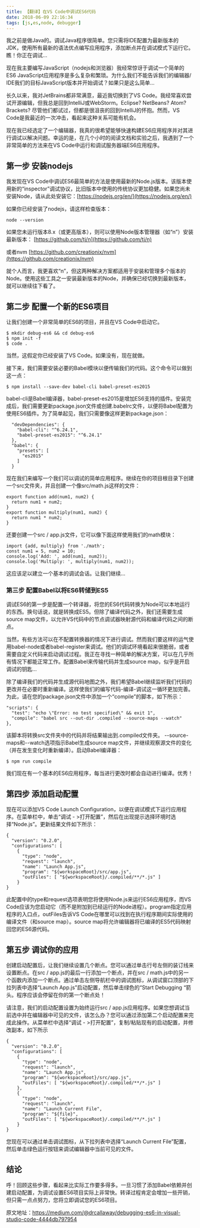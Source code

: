 ```yaml
---
title: 【翻译】在VS Code中调试ES6代码
date: 2018-06-09 22:16:34
tags: [js,es,node, debugger]
---
```


我之前是做Java的。调试Java程序很简单。您只需将IDE配置为最新版本的JDK，使用所有最新的语法优点编写应用程序，添加断点并在调试模式下运行它。瞧！你正在调试...

现在我主要编写JavaScript（nodejs和浏览器）我经常惊讶于调试一个简单的ES6 JavaScript应用程序是多么复杂和繁琐。为什么我们不能告诉我们的编辑器/ IDE我们的目标JavaScript版本并开始调试？如果只是这么简单...

长久以来，我对JetBrains都非常满意，最近我切换到了VS Code。我经常喜欢尝试开源编辑，但我总是回到IntelliJ或WebStorm。Eclipse? NetBeans? Atom? Brackets? 尽管他们都试过，但都是很沮丧的回到IntelliJ的怀抱。然而，VS Code是我最近的一次冲击，看起来这种关系可能有机会。

现在我已经选定了一个编辑器，我真的很希望能够快速构建ES6应用程序并对其进行调试以解决问题。幸运的是，在几个小时的阅读文档和实验之后，我遇到了一个非常简单的方法来在VS Code中运行和调试服务器端ES6应用程序。

## 第一步 安装nodejs

我发现在VS Code中调试ES6最简单的方法是使用最新的Node.js版本。该版本使用新的“inspector”调试协议，比旧版本中使用的传统协议更加稳健。如果您尚未安装Node，请从此处安装它：[https://nodejs.org/en/](https://nodejs.org/en/)

如果你已经安装了nodejs，请这样检查版本：

```
node --version
```

如果您未运行版本8.x（或更高版本），则可以使用Node版本管理器（如“n”）安装最新版本：
[https://github.com/tj/n](https://github.com/tj/n)

或者nvm
[https://github.com/creationix/nvm](https://github.com/creationix/nvm)

就个人而言，我更喜欢“n”，但这两种解决方案都适用于安装和管理多个版本的Node。使用这些工具之一安装最新版本的Node，并确保已经切换到最新版本，就可以继续往下看了。


## 第二步 配置一个新的ES6项目

让我们创建一个非常简单的ES6的项目，并且在VS Code中启动它。

```
$ mkdir debug-es6 && cd debug-es6
$ npm init -f
$ code .
```

当然，这假定你已经安装了VS Code。如果没有，现在就做。

接下来，我们需要安装必要的Babel模块以便传输我们的代码。这个命令可以做到这一点：

```
$ npm install --save-dev babel-cli babel-preset-es2015
```

babel-cli是Babel编译器，babel-preset-es2015是增加ES6支持的插件。安装完成后，我们需要更新package.json文件或创建.babelrc文件，以便将Babel配置为使用ES6插件。为了简单起见，我们只需要像这样更新package.json：

```
  "devDependencies": {
    "babel-cli": "^6.24.1",
    "babel-preset-es2015": "^6.24.1"
  },
  "babel": {
    "presets": [
      "es2015"
    ]
  }
```

现在我们来编写一个我们可以调试的简单应用程序。继续在你的项目根目录下创建一个src文件夹，并且创建一个像src/math.js这样的文件：

```
export function add(num1, num2) {
  return num1 + num2;
}
export function multiply(num1, num2) {
  return num1 * num2;
}
```

还要创建一个src / app.js文件，它可以像下面这样使用我们的math模块：

```
import {add, multiply} from './math';
const num1 = 5, num2 = 10;
console.log('Add: ', add(num1, num2));
console.log('Multiply: ', multiply(num1, num2));
```

这应该足以建立一个基本的调试会话。让我们继续...

### 第三步 配置Babel以将ES6转储到ES5

调试ES6的第一步是配置一个转译器，将您的ES6代码转换为Node可以本地运行的东西。换句话说，就是转换成ES5。但除了编译代码之外，我们还需要生成source map文件，以允许VS代码中的节点调试器映射源代码和编译代码之间的断点。

当然，有些方法可以在不配置转换器的情况下进行调试。然而我们要这样的运气使用babel-node或者babel-register来调试。他们的调试环境看起来很脆弱，或者需要自定义代码来启动调试过程。我正在寻找一种简单的解决方案，可以在几乎所有情况下都能正常工作。配置Babel来传输代码并生成source map，似乎是开启调试的钥匙...

除了编译我们的代码并生成源代码地图之外，我们希望Babel继续监听我们代码的更改并在必要时重新编译。这样使我们的编写代码-编译-调试这一循环更加完善。为此，请在您的package.json文件中添加一个“compile”的脚本，如下所示：

```
"scripts": {
  "test": "echo \"Error: no test specified\" && exit 1",
  "compile": "babel src --out-dir .compiled --source-maps --watch"
},
```

该脚本将转换src文件夹中的代码并将结果输出到.compiled文件夹。 --source-maps和--watch选项指示Babel生成source map文件，并继续观察源文件的变化（并在发生变化时重新编译）。启动Babel编译器：

```
$ npm run compile
```

我们现在有一个基本的ES6应用程序，每当进行更改时都会自动进行编译。优秀！

## 第四步 添加启动配置

现在可以添加VS Code Launch Configuration，以便在调试模式下运行应用程序。在菜单栏中，单击“调试 - >打开配置”，然后在出现提示选择环境时选择“Node.js”。更新结果文件如下所示：

```
{
  "version": "0.2.0",
  "configurations": [
    {
      "type": "node",
      "request": "launch",
      "name": "Launch App.js",
      "program": "${workspaceRoot}/src/app.js",
      "outFiles": [ "${workspaceRoot}/.compiled/**/*.js" ]
    }
}
```

此配置中的type和request选项表明您将使用Node.js来运行ES6应用程序，而VS Code应该为您启动它（而不是附加到已经运行的Node进程）。program指定应用程序的入口点，outFiles告诉VS Code在哪里可以找到在执行程序期间实际使用的编译文件（和source map）。source map将允许编辑器将已编译的ES5代码映射回您的ES6源代码。

## 第五步 调试你的应用

创建启动配置后，让我们继续设置几个断点。您可以通过单击行号左侧的装订线来设置断点。在src / app.js的最后一行添加一个断点，并在src / math.js中的另一个函数内添加一个断点。通过单击左侧导航栏中的调试图标，从调试窗口顶部的下拉列表中选择“Launch App.js”启动配置，然后单击绿色的“Start Debugging “箭头。程序应该会停留在你的第一个断点处！

请注意，我们的启动配置设置为始终运行src / app.js应用程序。如果您想调试当前选中并在编辑器中可见的文件，该怎么办？您可以通过添加第二个启动配置来完成此操作。从菜单栏中选择“调试 - >打开配置”，复制/粘贴现有​​的启动配置，并修改副本，如下所示

```
{
  "version": "0.2.0",
  "configurations": [
    {
      "type": "node",
      "request": "launch",
      "name": "Launch App.js",
      "program": "${workspaceRoot}/src/app.js",
      "outFiles": [ "${workspaceRoot}/.compiled/**/*.js" ]
    },
    {
      "type": "node",
      "request": "launch",
      "name": "Launch Current File",
      "program": "${file}",
      "outFiles": [ "${workspaceRoot}/.compiled/**/*.js" ]
    }
}
```

您现在可以通过单击调试图标，从下拉列表中选择“Launch Current File”配置，然后单击绿色运行按钮来调试编辑器中当前可见的文件。

## 结论

呼！回顾这些步骤，看起来比实际工作要多得多。一旦习惯了添加Babel依赖并创建启动配置，为调试设置ES6项目实际上非常快。转译过程肯定会增加一些开销，但只需一点点努力，您将立即调试您的ES6项目。

原文地址：https://medium.com/@drcallaway/debugging-es6-in-visual-studio-code-4444db797954